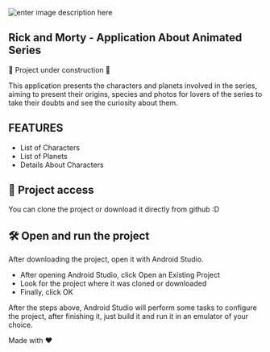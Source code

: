 ![enter image description here](https://cdn11.bigcommerce.com/s-kjvm95bh8i/images/stencil/1280x1280/products/80570/126940/flag-rick-and-morty-portal-cats-ban__00930.1604607805.jpg?c=2)
## Rick and Morty - Application About Animated Series

:construction: Project under construction  :construction:

This application presents the characters and planets involved in the series, aiming to present their origins, species and photos for lovers of the series to take their doubts and see the curiosity about them.

## FEATURES
- List of Characters
- List of Planets
- Details About Characters

## 📁 Project access
You can clone the project or download it directly from github :D

## 🛠️ Open and run the project
After downloading the project, open it with Android Studio.

-  After opening Android Studio, click Open an Existing Project
-  Look for the project where it was cloned or downloaded
- Finally, click OK

After the steps above, Android Studio will perform some tasks to configure the project, after finishing it, just build it and run it in an emulator of your choice.


Made with ❤